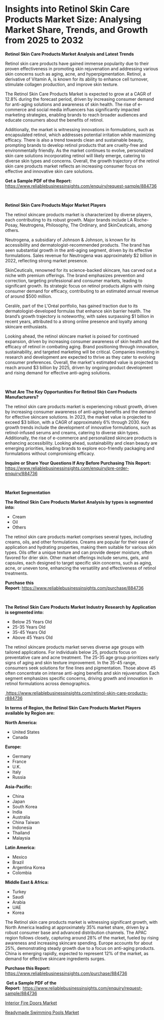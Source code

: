 <p><h1>Insights into Retinol Skin Care Products Market Size: Analysing Market Share, Trends, and Growth from 2025 to 2032</h1></p><p><strong>Retinol Skin Care Products Market Analysis and Latest Trends</strong></p>
<p><p>Retinol skin care products have gained immense popularity due to their proven effectiveness in promoting skin rejuvenation and addressing various skin concerns such as aging, acne, and hyperpigmentation. Retinol, a derivative of Vitamin A, is known for its ability to enhance cell turnover, stimulate collagen production, and improve skin texture.</p><p>The Retinol Skin Care Products Market is expected to grow at a CAGR of 12.8% during the forecast period, driven by increasing consumer demand for anti-aging solutions and awareness of skin health. The rise of e-commerce and social media influencers has significantly impacted marketing strategies, enabling brands to reach broader audiences and educate consumers about the benefits of retinol. </p><p>Additionally, the market is witnessing innovations in formulations, such as encapsulated retinol, which addresses potential irritation while maximizing efficacy. There is also a trend towards clean and sustainable beauty, prompting brands to develop retinol products that are cruelty-free and environmentally friendly. As the market continues to evolve, personalized skin care solutions incorporating retinol will likely emerge, catering to diverse skin types and concerns. Overall, the growth trajectory of the retinol skin care products market reflects an increasing consumer focus on effective and innovative skin care solutions.</p></p>
<p><strong>Get a Sample PDF of the Report:&nbsp;</strong> <a href="https://www.reliablebusinessinsights.com/enquiry/request-sample/884736?utm_campaign=75&utm_medium=2&utm_source=Github&utm_content=ia&utm_term=05022025&utm_id=retinol-skin-care-products">https://www.reliablebusinessinsights.com/enquiry/request-sample/884736</a></p>
<p>&nbsp;</p>
<p><strong>Retinol Skin Care Products Major Market Players</strong></p>
<p><p>The retinol skincare products market is characterized by diverse players, each contributing to its robust growth. Major brands include LA Roche-Posay, Neutrogena, Philosophy, The Ordinary, and SkinCeuticals, among others. </p><p>Neutrogena, a subsidiary of Johnson & Johnson, is known for its accessibility and dermatologist-recommended products. The brand has seen substantial growth in the anti-aging segment, driven by its effective formulations. Sales revenue for Neutrogena was approximately $2 billion in 2022, reflecting strong market presence.</p><p>SkinCeuticals, renowned for its science-backed skincare, has carved out a niche with premium offerings. The brand emphasizes prevention and correction, targeting professional and consumer markets, leading to significant growth. Its strategic focus on retinol products aligns with rising consumer demand for efficacy, contributing to an estimated annual revenue of around $500 million.</p><p>CeraVe, part of the L'Oréal portfolio, has gained traction due to its dermatologist-developed formulas that enhance skin barrier health. The brand’s growth trajectory is noteworthy, with sales surpassing $1 billion in recent years, attributed to a strong online presence and loyalty among skincare enthusiasts.</p><p>Looking ahead, the retinol skincare market is poised for continued expansion, driven by increasing consumer awareness of skin health and the efficacy of retinol in combating aging. Brand positioning through innovation, sustainability, and targeted marketing will be critical. Companies investing in research and development are expected to thrive as they cater to evolving consumer preferences. Overall, the market's estimated value is projected to reach around $3 billion by 2025, driven by ongoing product development and rising demand for effective anti-aging solutions.</p></p>
<p>&nbsp;</p>
<p><strong>What Are The Key Opportunities For Retinol Skin Care Products Manufacturers?</strong></p>
<p><p>The retinol skin care products market is experiencing robust growth, driven by increasing consumer awareness of anti-aging benefits and the demand for effective skincare solutions. In 2023, the market value is projected to exceed $3 billion, with a CAGR of approximately 6% through 2030. Key growth trends include the development of innovative formulations, such as retinol-infused serums and creams, catering to diverse skin types. Additionally, the rise of e-commerce and personalized skincare products is enhancing accessibility. Looking ahead, sustainability and clean beauty are emerging priorities, leading brands to explore eco-friendly packaging and formulations without compromising efficacy.</p></p>
<p><strong>Inquire or Share Your Questions If Any Before Purchasing This Report:</strong> <a href="https://www.reliablebusinessinsights.com/enquiry/pre-order-enquiry/884736?utm_campaign=75&utm_medium=2&utm_source=Github&utm_content=ia&utm_term=05022025&utm_id=retinol-skin-care-products">https://www.reliablebusinessinsights.com/enquiry/pre-order-enquiry/884736</a></p>
<p>&nbsp;</p>
<p><strong>Market Segmentation</strong></p>
<p><strong>The Retinol Skin Care Products Market Analysis by types is segmented into:</strong></p>
<p><ul><li>Cream</li><li>Oil</li><li>Others</li></ul></p>
<p><p>The retinol skin care products market comprises several types, including creams, oils, and other formulations. Creams are popular for their ease of application and hydrating properties, making them suitable for various skin types. Oils offer a unique texture and can provide deeper moisture, often favored for drier skin. Other market offerings include serums, gels, and capsules, each designed to target specific skin concerns, such as aging, acne, or uneven tone, enhancing the versatility and effectiveness of retinol treatments.</p></p>
<p><strong>Purchase this Report:&nbsp;</strong><a href="https://www.reliablebusinessinsights.com/purchase/884736?utm_campaign=75&utm_medium=2&utm_source=Github&utm_content=ia&utm_term=05022025&utm_id=retinol-skin-care-products">https://www.reliablebusinessinsights.com/purchase/884736</a></p>
<p>&nbsp;</p>
<p><strong>The Retinol Skin Care Products Market Industry Research by Application is segmented into:</strong></p>
<p><ul><li>Below 25 Years Old</li><li>25-35 Years Old</li><li>35-45 Years Old</li><li>Above 45 Years Old</li></ul></p>
<p><p>The retinol skincare products market serves diverse age groups with tailored applications. For individuals below 25, products focus on preventative care and acne treatment. The 25-35 age group prioritizes early signs of aging and skin texture improvement. In the 35-45 range, consumers seek solutions for fine lines and pigmentation. Those above 45 often concentrate on intense anti-aging benefits and skin rejuvenation. Each segment emphasizes specific concerns, driving growth and innovation in retinol formulations across demographics.</p></p>
<p><a href="https://www.reliablebusinessinsights.com/retinol-skin-care-products-r884736?utm_campaign=75&utm_medium=2&utm_source=Github&utm_content=ia&utm_term=05022025&utm_id=retinol-skin-care-products">&nbsp;https://www.reliablebusinessinsights.com/retinol-skin-care-products-r884736</a></p>
<p><strong>In terms of Region, the Retinol Skin Care Products Market Players available by Region are:</strong></p>
<p>
    <p> <strong> North America: </strong>
        <ul>
            <li>United States</li>
            <li>Canada</li>
        </ul>
        </p> 
    <p> <strong> Europe: </strong>
        <ul>
            <li>Germany</li>
            <li>France</li>
            <li>U.K.</li>
            <li>Italy</li>
            <li>Russia</li>
        </ul>
        </p> 
    <p> <strong> Asia-Pacific: </strong>
        <ul>
            <li>China</li>
            <li>Japan</li>
            <li>South Korea</li>
            <li>India</li>
            <li>Australia</li>
            <li>China Taiwan</li>
            <li>Indonesia</li>
            <li>Thailand</li>
            <li>Malaysia</li>
        </ul>
        </p> 
    <p> <strong> Latin America: </strong>
        <ul>
            <li>Mexico</li>
            <li>Brazil</li>
            <li>Argentina Korea</li>
            <li>Colombia</li>
        </ul>
        </p> 
    <p> <strong> Middle East & Africa: </strong>
        <ul>
            <li>Turkey</li>
            <li>Saudi</li>
            <li>Arabia</li>
            <li>UAE</li>
            <li>Korea</li>
        </ul>
    </p>
    </p>
<p><p>The Retinol skin care products market is witnessing significant growth, with North America leading at approximately 35% market share, driven by a robust consumer base and advanced distribution channels. The APAC region follows closely, capturing around 28% of the market, fueled by rising awareness and increasing skincare spending. Europe accounts for about 25%, demonstrating steady growth due to a focus on anti-aging products. China is emerging rapidly, expected to represent 12% of the market, as demand for effective skincare ingredients surges.</p></p>
<p><strong>Purchase this Report: </strong><a href="https://www.reliablebusinessinsights.com/purchase/884736?utm_campaign=75&utm_medium=2&utm_source=Github&utm_content=ia&utm_term=05022025&utm_id=retinol-skin-care-products">https://www.reliablebusinessinsights.com/purchase/884736</a></p>
<p>&nbsp;<strong>Get a Sample PDF of the Report:&nbsp;&nbsp;</strong><a href="https://www.reliablebusinessinsights.com/enquiry/request-sample/884736?utm_campaign=75&utm_medium=2&utm_source=Github&utm_content=ia&utm_term=05022025&utm_id=retinol-skin-care-products">https://www.reliablebusinessinsights.com/enquiry/request-sample/884736</a></p>
<p><strong></strong></p>
<p><p><a href="https://github.com/supicweg/Market-Research-Report-List-1/blob/main/interior-fire-doors-market.md?utm_campaign=75&utm_medium=2&utm_source=Github&utm_content=ia&utm_term=05022025&utm_id=retinol-skin-care-products">Interior Fire Doors Market</a></p><p><a href="https://github.com/juniordelafrance/Market-Research-Report-List-5/blob/main/readymade-swimming-pools-market.md?utm_campaign=75&utm_medium=2&utm_source=Github&utm_content=ia&utm_term=05022025&utm_id=retinol-skin-care-products">Readymade Swimming Pools Market</a></p></p>